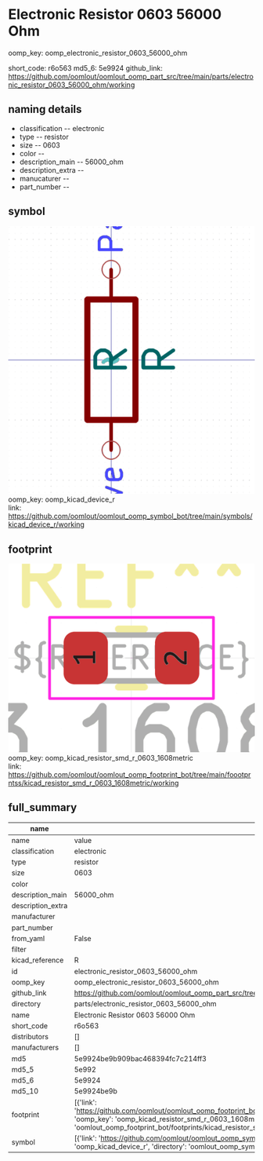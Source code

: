 # Electronic Resistor 0603 56000 Ohm
oomp_key: oomp_electronic_resistor_0603_56000_ohm 


short_code: r6o563
md5_6: 5e9924
github_link: https://github.com/oomlout/oomlout_oomp_part_src/tree/main/parts/electronic_resistor_0603_56000_ohm/working
## naming details
* classification -- electronic
* type -- resistor
* size -- 0603
* color -- 
* description_main -- 56000_ohm
* description_extra -- 
* manucaturer -- 
* part_number -- 



## symbol

![](symbol/0/working/working_600.png)  
oomp_key: oomp_kicad_device_r  
link: https://github.com/oomlout/oomlout_oomp_symbol_bot/tree/main/symbols/kicad_device_r/working  

## footprint

![](footprint/0/working/working_600.png)  
oomp_key: oomp_kicad_resistor_smd_r_0603_1608metric  
link: https://github.com/oomlout/oomlout_oomp_footprint_bot/tree/main/foootprntss/kicad_resistor_smd_r_0603_1608metric/working  

## full_summary
| name | value | 
| --- | --- | 
| name | value | 
| classification | electronic | 
| type | resistor | 
| size | 0603 | 
| color |  | 
| description_main | 56000_ohm | 
| description_extra |  | 
| manufacturer |  | 
| part_number |  | 
| from_yaml | False | 
| filter |  | 
| kicad_reference | R | 
| id | electronic_resistor_0603_56000_ohm | 
| oomp_key | oomp_electronic_resistor_0603_56000_ohm | 
| github_link | https://github.com/oomlout/oomlout_oomp_part_src/tree/main/parts/electronic_resistor_0603_56000_ohm/working | 
| directory | parts/electronic_resistor_0603_56000_ohm | 
| name | Electronic Resistor 0603 56000 Ohm | 
| short_code | r6o563 | 
| distributors | [] | 
| manufacturers | [] | 
| md5 | 5e9924be9b909bac468394fc7c214ff3 | 
| md5_5 | 5e992 | 
| md5_6 | 5e9924 | 
| md5_10 | 5e9924be9b | 
| footprint | [{'link': 'https://github.com/oomlout/oomlout_oomp_footprint_bot/tree/main/foootprntss/kicad_resistor_smd_r_0603_1608metric', 'oomp_key': 'oomp_kicad_resistor_smd_r_0603_1608metric', 'directory': 'oomlout_oomp_footprint_bot/footprints/kicad_resistor_smd_r_0603_1608metric//working/working.kicad_mod'}] | 
| symbol | [{'link': 'https://github.com/oomlout/oomlout_oomp_symbol_bot/tree/main/symbols/kicad_device_r', 'oomp_key': 'oomp_kicad_device_r', 'directory': 'oomlout_oomp_symbol_bot/symbols/kicad_device_r//working/working.kicad_sym'}] | 
